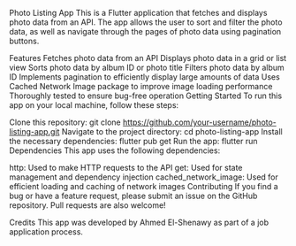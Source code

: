 Photo Listing App
This is a Flutter application that fetches and displays photo data from an API. The app allows the user to sort and filter the photo data, as well as navigate through the pages of photo data using pagination buttons.

Features
Fetches photo data from an API
Displays photo data in a grid or list view
Sorts photo data by album ID or photo title
Filters photo data by album ID
Implements pagination to efficiently display large amounts of data
Uses Cached Network Image package to improve image loading performance
Thoroughly tested to ensure bug-free operation
Getting Started
To run this app on your local machine, follow these steps:

Clone this repository: git clone https://github.com/your-username/photo-listing-app.git
Navigate to the project directory: cd photo-listing-app
Install the necessary dependencies: flutter pub get
Run the app: flutter run
Dependencies
This app uses the following dependencies:

http: Used to make HTTP requests to the API
get: Used for state management and dependency injection
cached_network_image: Used for efficient loading and caching of network images
Contributing
If you find a bug or have a feature request, please submit an issue on the GitHub repository. Pull requests are also welcome!

Credits
This app was developed by Ahmed El-Shenawy as part of a job application process.

